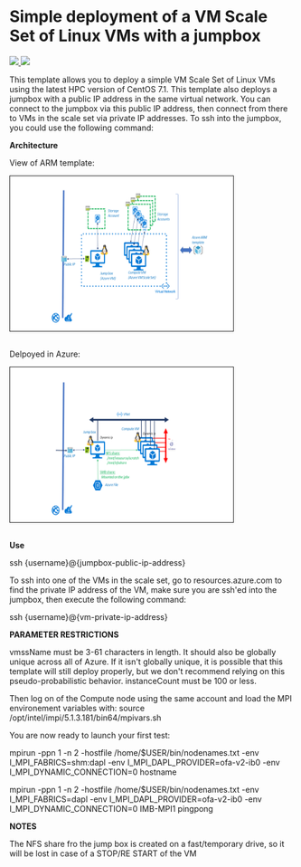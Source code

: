# Simple deployment of a VM Scale Set of Linux VMs with a jumpbox

<a href="https://portal.azure.com/#create/Microsoft.Template/uri/https%3A%2F%2Fraw.githubusercontent.com%2FthovarMS%2F5clickTemplates%2Fmaster%2FRawCluster%2Fazuredeploy.json" target="_blank">
    <img src="http://azuredeploy.net/deploybutton.png"/>
</a>
<a href="http://armviz.io/#/?load=https%3A%2F%2Fraw.githubusercontent.com%2FthovarMS%2F5clickTemplates%2Fmaster%2FRawCluster%2Fazuredeploy.json" target="_blank">
    <img src="http://armviz.io/visualizebutton.png"/>
</a>

This template allows you to deploy a simple VM Scale Set of Linux VMs using the latest HPC version of CentOS 7.1. This template also deploys a jumpbox with a public IP address in the same virtual network. You can connect to the jumpbox via this public IP address, then connect from there to VMs in the scale set via private IP addresses. To ssh into the jumpbox, you could use the following command:

<b>Architecture</b>

View of ARM template:

<img src="https://github.com/thovarMS/5clickTemplates/blob/master/RawCluster/Azure%20ARM.PNG"  align="middle" width="395" height="274"  alt="hpc_vmss_architecture" border="1"/> <br></br>

Delpoyed in Azure: 

<img src="https://github.com/thovarMS/5clickTemplates/blob/master/RawCluster/Architecture.PNG"  align="middle" width="395" height="274"  alt="hpc_vmss_architecture" border="1"/> <br></br>

<b>Use</b>

ssh {username}@{jumpbox-public-ip-address}

To ssh into one of the VMs in the scale set, go to resources.azure.com to find the private IP address of the VM, make sure you are ssh'ed into the jumpbox, then execute the following command:



ssh {username}@{vm-private-ip-address}

<b>PARAMETER RESTRICTIONS</b>

vmssName must be 3-61 characters in length. It should also be globally unique across all of Azure. If it isn't globally unique, it is possible that this template will still deploy properly, but we don't recommend relying on this pseudo-probabilistic behavior.
instanceCount must be 100 or less.

Then log on of the Compute node using the same account and load the MPI environement variables with:
  source /opt/intel/impi/5.1.3.181/bin64/mpivars.sh 
  
You are now ready to launch your first test:

mpirun -ppn 1 -n 2 -hostfile /home/$USER/bin/nodenames.txt -env I_MPI_FABRICS=shm:dapl -env I_MPI_DAPL_PROVIDER=ofa-v2-ib0 -env I_MPI_DYNAMIC_CONNECTION=0 hostname

mpirun -ppn 1 -n 2 -hostfile /home/$USER/bin/nodenames.txt -env I_MPI_FABRICS=dapl     -env I_MPI_DAPL_PROVIDER=ofa-v2-ib0 -env I_MPI_DYNAMIC_CONNECTION=0 IMB-MPI1 pingpong

     
<b>NOTES</b>

The NFS share fro the jump box is created on a fast/temporary drive, so it will be lost in case of a STOP/RE START of the VM
